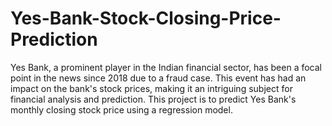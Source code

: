 # Yes-Bank-Stock-Closing-Price-Prediction
Yes Bank, a prominent player in the Indian financial sector, has been a focal point in the news since 2018 due to a fraud case. This event has had an impact on the bank's stock prices, making it an intriguing subject for financial analysis and prediction. This project is to predict Yes Bank's monthly closing stock price using a regression model.
